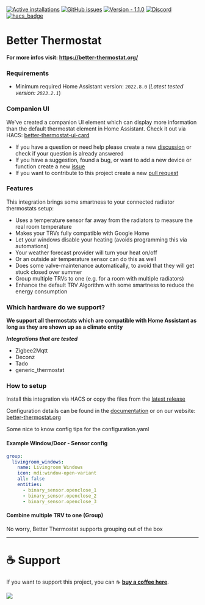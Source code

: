 [![Active installations](https://badge.t-haber.de/badge/better_thermostat?kill_cache=1)](https://github.com/KartoffelToby/better_thermostat/)
[![GitHub issues](https://img.shields.io/github/issues/KartoffelToby/better_thermostat?style=for-the-badge)](https://github.com/KartoffelToby/better_thermostat/issues)
[![Version - 1.1.0](https://img.shields.io/badge/Version-1.1.0-009688?style=for-the-badge)](https://github.com/KartoffelToby/better_thermostat/releases)
[![Discord](https://img.shields.io/discord/925725316540923914.svg?style=for-the-badge)](https://discord.gg/9BUegWTG3K)
[![hacs_badge](https://img.shields.io/badge/HACS-Default-41BDF5.svg?style=for-the-badge)](https://github.com/hacs/integration)

# Better Thermostat

**For more infos visit: https://better-thermostat.org/**

### Requirements

- Minimum required Home Assistant version: `2022.8.0`
  (_Latest tested version: `2023.2.1`_)

### Companion UI

We've created a companion UI element which can display more information than the default thermostat element in Home Assistant. Check it out via HACS: [better-thermostat-ui-card](https://github.com/KartoffelToby/better-thermostat-ui-card)

- If you have a question or need help please create a new [discussion](https://github.com/KartoffelToby/better_thermostat/discussions) or check if your question is already answered
- If you have a suggestion, found a bug, or want to add a new device or function create a new [issue](https://github.com/KartoffelToby/better_thermostat/issues)
- If you want to contribute to this project create a new [pull request](https://github.com/KartoffelToby/better_thermostat/pulls)

### Features

This integration brings some smartness to your connected radiator thermostats setup:

- Uses a temperature sensor far away from the radiators to measure the real room temperature
- Makes your TRVs fully compatible with Google Home
- Let your windows disable your heating (avoids programming this via automations)
- Your weather forecast provider will turn your heat on/off
- Or an outside air temperature sensor can do this as well
- Does some valve-maintenance automatically, to avoid that they will get stuck closed over summer
- Group multiple TRVs to one (e.g. for a room with multiple radiators)
- Enhance the default TRV Algorithm with some smartness to reduce the energy consumption

### Which hardware do we support?

**We support all thermostats which are compatible with Home Assistant as long as they are shown up as a climate entity**

***Integrations that are tested***
- Zigbee2Mqtt
- Deconz
- Tado
- generic_thermostat

### How to setup

Install this integration via HACS or copy the files from the [latest release](https://github.com/KartoffelToby/better_thermostat/releases/latest)

Configuration details can be found in the [documentation](docs/Configuration/configuration.md) or on our website: [better-thermostat.org](https://better-thermostat.org/configuration)


Some nice to know config tips for the configuration.yaml
#### Example Window/Door - Sensor config

```yaml
group:
  livingroom_windows:
    name: Livingroom Windows
    icon: mdi:window-open-variant
    all: false
    entities:
      - binary_sensor.openclose_1
      - binary_sensor.openclose_2
      - binary_sensor.openclose_3
```

#### Combine multiple TRV to one (Group)

No worry, Better Thermostat supports grouping out of the box

---

# ☕ Support

If you want to support this project, you can ☕ [**buy a coffee here**](https://www.buymeacoffee.com/kartoffeltoby).

<a href="https://www.buymeacoffee.com/kartoffeltoby"><img src="https://img.buymeacoffee.com/button-api/?text=Buy me a coffee&emoji=&slug=kartoffeltoby&button_colour=0ac982&font_colour=000000&font_family=Cookie&outline_colour=000000&coffee_colour=ffffff"></a>

